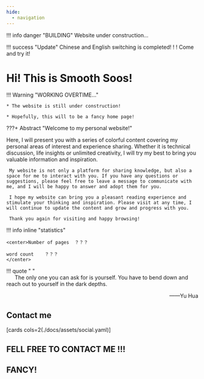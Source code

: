```yaml
---
hide:
  - navigation
---
```


!!! info danger "BUILDING"
     Website under construction...
    
!!! success "Update"
     Chinese and English switching is completed! ! ! Come and try it!

# Hi! This is Smooth Soos!
!!! Warning "WORKING OVERTIME..."

    * The website is still under construction!

    * Hopefully, this will to be a fancy home page!

???+ Abstract "Welcome to my personal website!"
    
   Here, I will present you with a series of colorful content covering my personal areas of interest and experience sharing. Whether it is technical discussion, life insights or unlimited creativity, I will try my best to bring you valuable information and inspiration.

     My website is not only a platform for sharing knowledge, but also a space for me to interact with you. If you have any questions or suggestions, please feel free to leave a message to communicate with me, and I will be happy to answer and adopt them for you.

     I hope my website can bring you a pleasant reading experience and stimulate your thinking and inspiration. Please visit at any time, I will continue to update the content and grow and progress with you.

     Thank you again for visiting and happy browsing!

!!! info inline "statistics"

    <center>Number of pages  ？？？
    
    word count    ？？？
    </center>
    
!!! quote " "
    <br/>
    &emsp;&nbsp; The only one you can ask for is yourself. You have to bend down and reach out to yourself in the dark depths.
    <p align="right">——Yu Hua</p>

## Contact me
[cards cols=2(./docs/assets/social.yaml)]


##  FELL FREE TO CONTACT ME !!! 

## FANCY!
